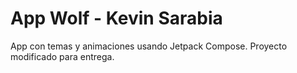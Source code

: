 # App Wolf - Kevin Sarabia

App con temas y animaciones usando Jetpack Compose. Proyecto modificado para entrega.